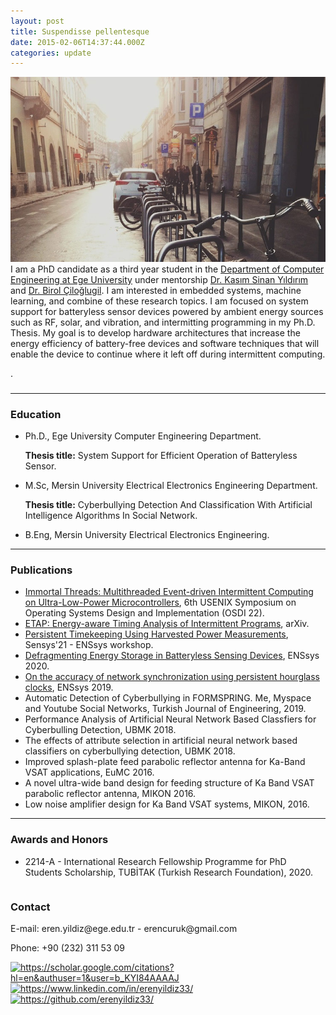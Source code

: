 ```yaml
---
layout: post
title: Suspendisse pellentesque
date: 2015-02-06T14:37:44.000Z
categories: update
---
```


<img src="/images/fulls/01.jpg" class="fit image"> I am a PhD candidate as a third year student in the <a href="https://bilmuh.ege.edu.tr/eng-/Homepage.html">Department of Computer Engineering at Ege University</a>
		under mentorship <a href="https://sinanyil81.github.io/index.html">Dr. Kasım Sinan Yıldırım</a> and <a href="https://avesis.ege.edu.tr/birol.ciloglugil">Dr. Birol Çiloğlugil</a>.
		I am interested in embedded systems, machine learning, and combine of these research topics. I am focused on system support for batteryless sensor devices powered by ambient energy sources such as RF, solar, and vibration, and intermitting programming in my Ph.D. Thesis. My goal is to develop hardware architectures that increase the energy efficiency of battery-free devices and software techniques that will enable the device to continue where it left off during intermittent computing.</p>
		.



<p><h3></h3></p>
	
<hr>
	
<p><h3 id="education">Education</h3></p>
  <ul>
  <li>Ph.D., Ege University Computer Engineering Department.
<p><Strong>Thesis title:</Strong> System Support for Efficient Operation of Batteryless Sensor.</p></li>
  <li>M.Sc, Mersin University Electrical Electronics Engineering Department.
<p><Strong>Thesis title:</Strong>  Cyberbullying Detection And Classification With Artificial Intelligence Algorithms
In Social Network.</p></li>
  <li>B.Eng, Mersin University Electrical Electronics Engineering.</li>
</ul>
  
<hr>
	
<h3 id="publications">Publications</h3>  

<ul>
  <li><a href="https://www.usenix.org/conference/osdi22/presentation/yildiz">Immortal Threads: Multithreaded Event-driven Intermittent Computing on Ultra-Low-Power Microcontrollers</a>, 6th USENIX Symposium on Operating Systems Design and Implementation (OSDI 22).</li> 
<li><a href="https://arxiv.org/abs/2201.11433">ETAP: Energy-aware Timing Analysis of Intermittent Programs</a>, arXiv.</li> 
  <li><a href="https://dl.acm.org/doi/abs/10.1145/3485730.3493361">Persistent Timekeeping Using Harvested Power Measurements</a>, Sensys'21 - ENSsys workshop.</li> 
  <li><a href="https://dl.acm.org/doi/10.1145/3417308.3430271">Defragmenting Energy Storage in Batteryless Sensing Devices</a>, ENSsys 2020.</li> 
  <li><a href="https://dl.acm.org/doi/10.1145/3362053.3363497">On the accuracy of network synchronization using persistent hourglass clocks</a>, ENSsys 2019.</li> 
  <li>Automatic Detection of Cyberbullying in FORMSPRING. Me, Myspace and Youtube Social Networks, Turkish Journal of Engineering, 2019.</li>
  <li>Performance Analysis of Artificial Neural Network Based Classfiers for Cyberbulling Detection, UBMK 2018.</li>
  <li>The effects of attribute selection in artificial neural network based classifiers on cyberbullying detection, UBMK 2018.</li>
  <li>Improved splash-plate feed parabolic reflector antenna for Ka-Band VSAT applications, EuMC 2016.</li>
  <li>A novel ultra-wide band design for feeding structure of Ka Band VSAT parabolic reflector antenna, MIKON 2016.</li>
  <li>Low noise amplifier design for Ka Band VSAT systems, MIKON, 2016.</li>
</ul>
 
<hr>
	
<h3 id="awardsandhonors">Awards and Honors</h3>  
<ul>
   <li> 2214-A - International Research Fellowship Programme for PhD Students Scholarship, TUBİTAK  (Turkish Research Foundation), 2020.</li> 


</ul>

  </div>
  <div class="column side" style="background-color:white;"></div>
</div>

<div class="footer">
  <h3 id="contact">Contact</h3>  

  <p>E-mail: eren.yildiz@ege.edu.tr - erencuruk@gmail.com</p>

<p>Phone: +90 (232) 311 53 09</p>
</a>
<a href="https://scholar.google.com/citations?hl=en&authuser=1&user=b_KYI84AAAAJ">
<img src="/Gscholar.png" alt="https://scholar.google.com/citations?hl=en&authuser=1&user=b_KYI84AAAAJ" width="30"/></a>
<a href="https://www.linkedin.com/in/eren-y%C4%B1ld%C4%B1z-3376b5101/">
<img src="/linkedin.png" alt="https://www.linkedin.com/in/erenyildiz33/" width="30"/></a>
<a href="https://github.com/erenyildiz33/">
<img src="/git.png" alt="https://github.com/erenyildiz33/" width="30"/></a>
